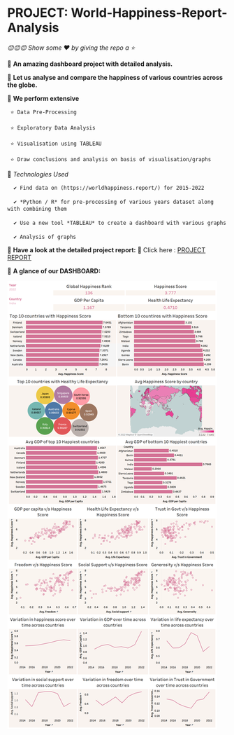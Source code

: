 # PROJECT: World-Happiness-Report-Analysis

*😊😊😊 Show some :heart: by giving the repo a ⭐*

💠 **An amazing dashboard project with detailed analysis.**

💠 **Let us analyse and compare the happiness of various countries across the globe.**

💠 **We perform extensive**

     ⭐ Data Pre-Processing
     
     ⭐ Exploratory Data Analysis
     
     ⭐ Visualisation using TABLEAU
     
     ⭐ Draw conclusions and analysis on basis of visualisation/graphs
   
💠 *Technologies Used*

      ✔️ Find data on (https://worldhappiness.report/) for 2015-2022
      
      ✔️ *Python / R* for pre-processing of various years dataset along with combining them
      
      ✔️ Use a new tool *TABLEAU* to create a dashboard with various graphs
      
      ✔️ Analysis of graphs
      
💠 **Have a look at the detailed project report:**
      🌼 Click here : [PROJECT REPORT](https://github.com/JasweenBrar/World-Happiness-Report-Analysis/blob/main/Jasween_102017187_DASHBOARD_PROJECT_Data_Science.pdf)
    
💠 **A glance of our DASHBOARD:**
   
   
![dashboard image](./images/dashboard_pic.png)











